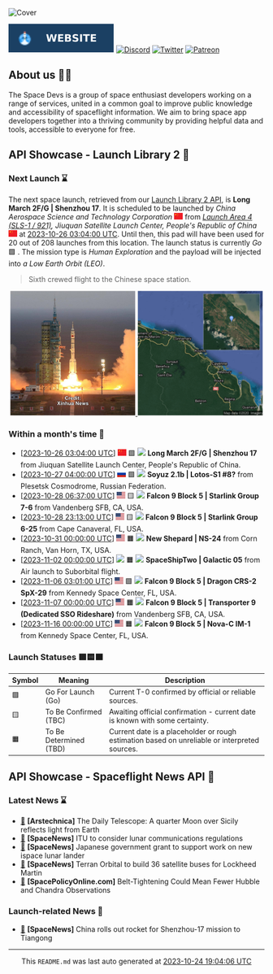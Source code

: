 ![Cover](https://raw.githubusercontent.com/TheSpaceDevs/Tutorials/main/assets/tsd_cover.png)


[![Website](https://raw.githubusercontent.com/TheSpaceDevs/Tutorials/e36b2c250ce7fcd4a801c1ed6cb1f9f9d031696b/assets/badge_tsd_website.svg)](https://thespacedevs.com/)
[![Discord](https://img.shields.io/badge/Discord-%237289DA.svg?style=for-the-badge&logo=discord&logoColor=white)](https://discord.gg/p7ntkNA)
[![Twitter](https://img.shields.io/badge/Twitter-%231DA1F2.svg?style=for-the-badge&logo=Twitter&logoColor=white)](https://twitter.com/TheSpaceDevs)
[![Patreon](https://img.shields.io/badge/Patreon-F96854?style=for-the-badge&logo=patreon&logoColor=white)](https://www.patreon.com/TheSpaceDevs)

## About us 🧑‍🚀
The Space Devs is a group of space enthusiast developers working on a range of
services, united in a common goal to improve public knowledge and accessibility
of spaceflight information. We aim to bring space app developers together into a
thriving community by providing helpful data and tools, accessible to everyone
for free.

## API Showcase - Launch Library 2 🚀

### Next Launch ⌛
The next space launch, retrieved from our
<a href="https://thespacedevs.com/llapi">Launch Library 2 API</a>, is
**Long March 2F/G | Shenzhou 17**. It is scheduled to be launched by *China Aerospace Science and Technology Corporation*
<img width="17" src="https://raw.githubusercontent.com/lipis/flag-icons/main/flags/4x3/cn.svg" />
from *<a href="https://en.wikipedia.org/wiki/Jiuquan_Launch_Area_4">Launch Area 4 (SLS-1 / 921)</a>, Jiuquan Satellite Launch Center, People's Republic of China*
<img width="17" src="https://raw.githubusercontent.com/lipis/flag-icons/main/flags/4x3/cn.svg" />
at <a href="https://www.timeanddate.com/worldclock/fixedtime.html?iso=20231026T030400">2023-10-26 03:04:00 UTC</a>.  Until
then, this pad will have been used for 20
out of 208 launches from this location. The launch status is currently
*Go* 🟩 . The mission type is
*Human Exploration* and the payload will be injected
into *a Low Earth Orbit
(LEO)*.
<br>
<blockquote>
  Sixth crewed flight to the Chinese space station.
</blockquote>

<p float="left" align="center">
  <a href="https://en.wikipedia.org/wiki/Long_March_2F/G" >
    <img alt="launch-image" width="49%" src="profile/cache/launch_image.png" />
  </a>
  <a href="https://www.google.com/maps?q=40.957893,100.290944" >
    <img alt="pad-location" width="49%" src="profile/cache/new_pad_image.png"  />
  </a>
</p>

### Within a month's time 📅
- \[<a href="https://www.timeanddate.com/worldclock/fixedtime.html?iso=20231026T030400">2023-10-26 03:04:00 UTC</a>\]  <img width="17" src="https://raw.githubusercontent.com/lipis/flag-icons/main/flags/4x3/cn.svg" /> 🟩  <a href="https://www.google.com/calendar/render?action=TEMPLATE&text=Long March 2F/G | Shenzhou 17&location=Jiuquan Satellite Launch Center, People&#x27;s Republic of China&dates=20231026T030400Z%2F20231026T034400Z"><img border="0" width="15" src="https://upload.wikimedia.org/wikipedia/commons/a/a5/Google_Calendar_icon_%282020%29.svg"></a> **Long March 2F/G | Shenzhou 17** from Jiuquan Satellite Launch Center, People's Republic of China.
- \[<a href="https://www.timeanddate.com/worldclock/fixedtime.html?iso=20231027T040000">2023-10-27 04:00:00 UTC</a>\]  <img width="17" src="https://raw.githubusercontent.com/lipis/flag-icons/main/flags/4x3/ru.svg" /> 🟩  <a href="https://www.google.com/calendar/render?action=TEMPLATE&text=Soyuz 2.1b | Lotos-S1 #8?&location=Plesetsk Cosmodrome, Russian Federation&dates=20231027T040000Z%2F20231027T080000Z"><img border="0" width="15" src="https://upload.wikimedia.org/wikipedia/commons/a/a5/Google_Calendar_icon_%282020%29.svg"></a> **Soyuz 2.1b | Lotos-S1 #8?** from Plesetsk Cosmodrome, Russian Federation.
- \[<a href="https://www.timeanddate.com/worldclock/fixedtime.html?iso=20231028T063700">2023-10-28 06:37:00 UTC</a>\]  <img width="17" src="https://raw.githubusercontent.com/lipis/flag-icons/main/flags/4x3/us.svg" /> 🟨  <a href="https://www.google.com/calendar/render?action=TEMPLATE&text=Falcon 9 Block 5 | Starlink Group 7-6&location=Vandenberg SFB, CA, USA&dates=20231028T063700Z%2F20231028T105700Z"><img border="0" width="15" src="https://upload.wikimedia.org/wikipedia/commons/a/a5/Google_Calendar_icon_%282020%29.svg"></a> **Falcon 9 Block 5 | Starlink Group 7-6** from Vandenberg SFB, CA, USA.
- \[<a href="https://www.timeanddate.com/worldclock/fixedtime.html?iso=20231028T231300">2023-10-28 23:13:00 UTC</a>\]  <img width="17" src="https://raw.githubusercontent.com/lipis/flag-icons/main/flags/4x3/us.svg" /> 🟨  <a href="https://www.google.com/calendar/render?action=TEMPLATE&text=Falcon 9 Block 5 | Starlink Group 6-25&location=Cape Canaveral, FL, USA&dates=20231028T231300Z%2F20231029T034400Z"><img border="0" width="15" src="https://upload.wikimedia.org/wikipedia/commons/a/a5/Google_Calendar_icon_%282020%29.svg"></a> **Falcon 9 Block 5 | Starlink Group 6-25** from Cape Canaveral, FL, USA.
- \[<a href="https://www.timeanddate.com/worldclock/fixedtime.html?iso=20231031T000000">2023-10-31 00:00:00 UTC</a>\]  <img width="17" src="https://raw.githubusercontent.com/lipis/flag-icons/main/flags/4x3/us.svg" /> 🟧  <a href="https://www.google.com/calendar/render?action=TEMPLATE&text=New Shepard | NS-24&location=Corn Ranch, Van Horn, TX, USA&dates=20231031T000000Z%2F20231031T000000Z"><img border="0" width="15" src="https://upload.wikimedia.org/wikipedia/commons/a/a5/Google_Calendar_icon_%282020%29.svg"></a> **New Shepard | NS-24** from Corn Ranch, Van Horn, TX, USA.
- \[<a href="https://www.timeanddate.com/worldclock/fixedtime.html?iso=20231102T000000">2023-11-02 00:00:00 UTC</a>\]  <img width="17" src="https://upload.wikimedia.org/wikipedia/commons/e/ef/International_Flag_of_Planet_Earth.svg" /> 🟧  <a href="https://www.google.com/calendar/render?action=TEMPLATE&text=SpaceShipTwo | Galactic 05&location=Air launch to Suborbital flight&dates=20231102T000000Z%2F20231102T000000Z"><img border="0" width="15" src="https://upload.wikimedia.org/wikipedia/commons/a/a5/Google_Calendar_icon_%282020%29.svg"></a> **SpaceShipTwo | Galactic 05** from Air launch to Suborbital flight.
- \[<a href="https://www.timeanddate.com/worldclock/fixedtime.html?iso=20231106T030100">2023-11-06 03:01:00 UTC</a>\]  <img width="17" src="https://raw.githubusercontent.com/lipis/flag-icons/main/flags/4x3/us.svg" /> 🟩  <a href="https://www.google.com/calendar/render?action=TEMPLATE&text=Falcon 9 Block 5 | Dragon CRS-2 SpX-29&location=Kennedy Space Center, FL, USA&dates=20231106T030100Z%2F20231106T030100Z"><img border="0" width="15" src="https://upload.wikimedia.org/wikipedia/commons/a/a5/Google_Calendar_icon_%282020%29.svg"></a> **Falcon 9 Block 5 | Dragon CRS-2 SpX-29** from Kennedy Space Center, FL, USA.
- \[<a href="https://www.timeanddate.com/worldclock/fixedtime.html?iso=20231107T000000">2023-11-07 00:00:00 UTC</a>\]  <img width="17" src="https://raw.githubusercontent.com/lipis/flag-icons/main/flags/4x3/us.svg" /> 🟧  <a href="https://www.google.com/calendar/render?action=TEMPLATE&text=Falcon 9 Block 5 | Transporter 9 (Dedicated SSO Rideshare)&location=Vandenberg SFB, CA, USA&dates=20231107T000000Z%2F20231107T000000Z"><img border="0" width="15" src="https://upload.wikimedia.org/wikipedia/commons/a/a5/Google_Calendar_icon_%282020%29.svg"></a> **Falcon 9 Block 5 | Transporter 9 (Dedicated SSO Rideshare)** from Vandenberg SFB, CA, USA.
- \[<a href="https://www.timeanddate.com/worldclock/fixedtime.html?iso=20231116T000000">2023-11-16 00:00:00 UTC</a>\]  <img width="17" src="https://raw.githubusercontent.com/lipis/flag-icons/main/flags/4x3/us.svg" /> 🟧  <a href="https://www.google.com/calendar/render?action=TEMPLATE&text=Falcon 9 Block 5 | Nova-C IM-1&location=Kennedy Space Center, FL, USA&dates=20231116T000000Z%2F20231116T000000Z"><img border="0" width="15" src="https://upload.wikimedia.org/wikipedia/commons/a/a5/Google_Calendar_icon_%282020%29.svg"></a> **Falcon 9 Block 5 | Nova-C IM-1** from Kennedy Space Center, FL, USA.


### Launch Statuses 🟩🟨🟧
<p align="center">
    <table class="tg">
    <thead>
      <tr>
        <th class="tg-0pky">Symbol</th>
        <th class="tg-0pky">Meaning</th>
        <th class="tg-0pky">Description</th>
      </tr>
    </thead>
    <tbody>
      <tr>
        <td class="tg-0pky">🟩</td>
        <td class="tg-0pky">Go For Launch (Go)</td>
        <td class="tg-0pky">Current T-0 confirmed by official or reliable sources.</td>
      </tr>
      <tr>
        <td class="tg-0pky">🟨</td>
        <td class="tg-0pky">To Be Confirmed (TBC)</td>
        <td class="tg-0pky">Awaiting official confirmation - current date is known with some certainty.</td>
      </tr>
      <tr>
        <td class="tg-0pky">🟧</td>
        <td class="tg-0pky">To Be Determined (TBD)</td>
        <td class="tg-0pky">Current date is a placeholder or rough estimation based on unreliable or interpreted sources.</td>
      </tr>
    </tbody>
    </table>
</p>

## API Showcase - Spaceflight News API 📰

### Latest News ⌛
- <a href="https://arstechnica.com/science/2023/10/the-daily-telescope-a-moon-above-the-sanctuary-of-tindari/" >🔗</a> **[Arstechnica]** The Daily Telescope: A quarter Moon over Sicily reflects light from Earth
- <a href="https://spacenews.com/itu-to-consider-lunar-communications-regulations/" >🔗</a> **[SpaceNews]** ITU to consider lunar communications regulations
- <a href="https://spacenews.com/japanese-government-grant-to-support-work-on-new-ispace-lunar-lander/" >🔗</a> **[SpaceNews]** Japanese government grant to support work on new ispace lunar lander
- <a href="https://spacenews.com/terran-orbital-to-build-36-satellite-buses-for-lockheed-martin/" >🔗</a> **[SpaceNews]** Terran Orbital to build 36 satellite buses for Lockheed Martin
- <a href="https://spacepolicyonline.com/news/belt-tightening-could-mean-fewer-hubble-and-chandra-observations/" >🔗</a> **[SpacePolicyOnline.com]** Belt-Tightening Could Mean Fewer Hubble and Chandra Observations


### Launch-related News 🚀

- <a href="https://spacenews.com/china-rolls-out-rocket-for-shenzhou-17-mission-to-tiangong/" >🔗</a> **[SpaceNews]** China rolls out rocket for Shenzhou-17 mission to Tiangong


<hr>
  <div align="center">
  This <code>README.md</code> was last auto generated at <a href="https://www.timeanddate.com/worldclock/fixedtime.html?iso=20231024T190406">2023-10-24 19:04:06 UTC</a>
  <br>
  <!-- <a href="https://medium.com/@g.h.garrett" target="_blank">Learn to add space launches to your profile here!</a> -->
</div>